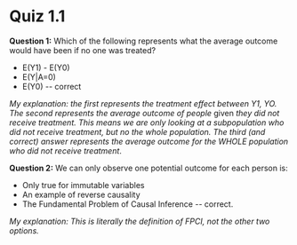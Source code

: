 
# Quiz 1.1

**Question 1:** Which of the following represents what the average outcome would have been if no one was treated? 

* E(Y1) - E(Y0)
* E(Y|A=0) 
* E(Y0) -- correct 

*My explanation: the first represents the treatment effect between Y1, YO. The second represents the average outcome of people* given *they did not receive treatment. This means we are only looking at a subpopulation who did not receive treatment, but no the whole population. The third (and correct) answer represents the average outcome for the WHOLE population who did not receive treatment*.

**Question 2:** We can only observe one potential outcome for each person is: 

* Only true for immutable variables
* An example of reverse causality
* The Fundamental Problem of Causal Inference -- correct. 

*My explanation: This is literally the definition of FPCI, not the other two options.*

